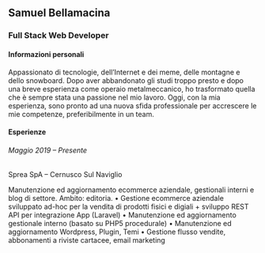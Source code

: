 ## Samuel Bellamacina
### Full Stack Web Developer

#### Informazioni personali 
Appassionato di tecnologie, dell’Internet e dei meme, delle montagne e 
dello snowboard. Dopo aver abbandonato gli studi troppo presto e dopo 
una breve esperienza come operaio metalmeccanico, ho trasformato 
quella che è sempre stata una passione nel mio lavoro. Oggi, con la mia 
esperienza, sono pronto ad una nuova sfida professionale per 
accrescere le mie competenze, preferibilmente in un team.

#### Esperienze
###### Maggio 2019 – Presente
Sprea SpA – Cernusco Sul Naviglio

Manutenzione ed aggiornamento ecommerce aziendale, gestionali 
interni e blog di settore. Ambito: editoria.
• Gestione ecommerce aziendale sviluppato ad-hoc per la vendita 
di prodotti fisici e digiali + sviluppo REST API per integrazione 
App (Laravel)
• Manutenzione ed aggiornamento gestionale interno (basato su 
PHP5 procedurale)
• Manutenzione ed aggiornamento Wordpress, Plugin, Temi
• Gestione flusso vendite, abbonamenti a riviste cartacee, email 
marketing
